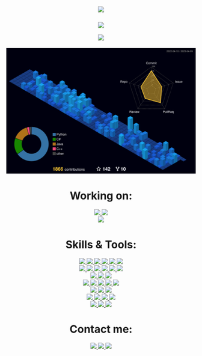 <h1 align="center">
  <a href="#">
    <img src="https://readme-typing-svg.herokuapp.com?font=Roboto&color=1833FF&size=35&center=true&vCenter=true&lines=Hello%2C+World!;I'm+Timofey+Kochetov">
  </a>
</h1>


<p align="center">
  <a href="#">
    <img src="https://github-profile-trophy.vercel.app/?username=timnekk&theme=radical&no-bg=true&no-frame=true&column=7">
  </a>
</p>


<p align="center">
  
  <a href="#">
    <img src="https://github-readme-streak-stats.herokuapp.com?user=timnekk&theme=highcontrast&hide_border=true&background=1833FF&ring=FFFFFF&fire=FFFFFF&currStreakLabel=DDDDDD&sideLabels=EBEBEB&dates=EBEBEB">
  </a>
  
  <br>
  <br>
  
  <a href="#">
    <img width="800" src="./profile-3d-contrib/profile-night-view.svg">
  </a>
  
</p>


<h1 align="center"> Working on: </h1>
<p align="center">
  
  <a href="https://github.com/TimNekk/pypayment">
    <img src="https://github-readme-stats.vercel.app/api/pin/?username=timnekk&repo=pypayment&bg_color=1833ff&text_color=EBEBEB&title_color=FFF&hide_border=true"  height="100">
  </a>
  
  <a href="https://github.com/TimNekk/Gigapixel">
    <img src="https://github-readme-stats.vercel.app/api/pin/?username=timnekk&repo=Gigapixel&bg_color=1833ff&text_color=EBEBEB&title_color=FFF&hide_border=true"  height="100">
  </a>
  
  <br>
  
  <a href="https://github.com/TheCreators/BrawlBorne">
    <img src="https://github-readme-stats.vercel.app/api/pin/?username=TheCreators&repo=BrawlBorne&bg_color=1833ff&text_color=EBEBEB&title_color=FFF&hide_border=true"  height="100">
  </a>
  
  <br>
</p>



<h1 align="center"> Skills & Tools: </h1>

<p align="center">
  <a href="https://python.org/">
    <img src="https://img.shields.io/badge/python-3776AB?style=for-the-badge&logo=python&logoColor=white">
  </a>
  <a href="https://aiogram.dev/">
    <img src="https://img.shields.io/badge/aiogram-26A5E4?style=for-the-badge&logo=telegram&logoColor=white">
  </a>
  <a href="https://flask.palletsprojects.com/">
    <img src="https://img.shields.io/badge/flask-000000?style=for-the-badge&logo=flask&logoColor=white">
  </a>
  <a href="https://fastapi.tiangolo.com/">
    <img src="https://img.shields.io/badge/fastapi-009688?style=for-the-badge&logo=fastapi&logoColor=white">
  </a>
  <a href="https://riverbankcomputing.com/software/pyqt/">
    <img src="https://img.shields.io/badge/pyqt-41CD52?style=for-the-badge&logo=qt&logoColor=white">
  </a>
  <a href="https://plotly.com/python/">
    <img src="https://img.shields.io/badge/plotly-3F4F75?style=for-the-badge&logo=plotly&logoColor=white">
  </a>

  <br>

  <a href="https://docs.microsoft.com/en-us/dotnet/csharp/">
    <img src="https://img.shields.io/badge/c%23-%23239120?style=for-the-badge&logo=c-sharp&logoColor=white">
  </a>
  <a href="https://dotnet.microsoft.com/">
    <img src="https://img.shields.io/badge/dotnet-512BD4.svg?style=for-the-badge&logo=dotnet&logoColor=white">
  </a>
  <a href="https://unity.com/">
    <img src="https://img.shields.io/badge/unity-FFFFFF.svg?style=for-the-badge&logo=unity&logoColor=black">
  </a>
  <a href="https://dotnet.microsoft.com/apps/aspnet">
    <img src="https://img.shields.io/badge/asp.net-512BD4.svg?style=for-the-badge&logo=dotnet&logoColor=white">
  </a>
  <a href="https://learn.microsoft.com/dotnet/desktop/wpf/overview/">
    <img src="https://img.shields.io/badge/wpf-0078D4.svg?style=for-the-badge&logo=windows11&logoColor=white">
  </a>
  <a href="https://learn.microsoft.com/dotnet/desktop/winforms/overview/">
    <img src="https://img.shields.io/badge/winforms-0078D4.svg?style=for-the-badge&logo=windows11&logoColor=white">
  </a>

  <br>

  <a href="https://java.com/">
    <img src="https://img.shields.io/badge/java-F80000.svg?style=for-the-badge&logo=coffeescript&logoColor=white">
  </a>
  <a href="https://junit.org/">
    <img src="https://img.shields.io/badge/junit5-25A162.svg?style=for-the-badge&logo=junit5&logoColor=white">
  </a>
  <a href="https://gradle.org/">
    <img src="https://img.shields.io/badge/gradle-02303A.svg?style=for-the-badge&logo=gradle&logoColor=white">
  </a>

  <br>

  <a href="https://docs.microsoft.com/cpp/">
    <img src="https://img.shields.io/badge/C++-00599C?style=for-the-badge&logo=c%2B%2B&logoColor=white">
  </a>
  <a href="https://lua.org/">
    <img src="https://img.shields.io/badge/lua-2C2D72?style=for-the-badge&logo=lua&logoColor=white">
  </a>
  <a href="https://developer.mozilla.org/docs/Web/JavaScript">
    <img src="https://img.shields.io/badge/javascript-F7DF1E?style=for-the-badge&logo=javascript&logoColor=black">
  </a>
  <a href="https://developer.mozilla.org/docs/Web/HTML">
    <img src="https://img.shields.io/badge/html-E34F26?style=for-the-badge&logo=html5&logoColor=white">
  </a>
  <a href="https://developer.mozilla.org/en-US/docs/Web/CSS">
    <img src="https://img.shields.io/badge/css-1572B6?style=for-the-badge&logo=css3&logoColor=white">
  </a>

  <br>

  <a href="https://docker.com/">
    <img src="https://img.shields.io/badge/docker-%230db7ed.svg?style=for-the-badge&logo=docker&logoColor=white">
  </a>
  <a href="https://docs.docker.com/compose/">
    <img src="https://img.shields.io/badge/compose-%230db7ed.svg?style=for-the-badge&logo=docker&logoColor=white">
  </a>
  <a href="https://nginx.com/">
    <img src="https://img.shields.io/badge/nginx-009639.svg?style=for-the-badge&logo=nginx&logoColor=white">
  </a>

  <br>

  <a href="https://postgresql.org/">
    <img src="https://img.shields.io/badge/postgres-%23316192.svg?style=for-the-badge&logo=postgresql&logoColor=white">
  </a>
  <a href="https://redis.io/">
    <img src="https://img.shields.io/badge/redis-DC382D.svg?style=for-the-badge&logo=redis&logoColor=white">
  </a>
  <a href="https://mysql.com/">
    <img src="https://img.shields.io/badge/mysql-%2300f.svg?style=for-the-badge&logo=mysql&logoColor=white">
  </a>
  <a href="https://sqlite.org/">
    <img src="https://img.shields.io/badge/sqlite-%2307405e.svg?style=for-the-badge&logo=sqlite&logoColor=white">
  </a>

  <br>

  <a href="https://photoshop.com/">
    <img src="https://img.shields.io/badge/photoshop-%2331A8FF.svg?style=for-the-badge&logo=adobephotoshop&logoColor=white">
  </a>
  <a href="https://adobe.com/products/aftereffects">
    <img src="https://img.shields.io/badge/after effects-%23563D7C.svg?style=for-the-badge&logo=adobeaftereffects&logoColor=white">
  </a>
  <a href="https://www.adobe.com/products/illustrator">
    <img src="https://img.shields.io/badge/illustrator-%23FF9A00.svg?style=for-the-badge&logo=adobeillustrator&logoColor=white">
  </a>
</p>

<h1 align="center"> Contact me: </h1>

<p align="center">
  <a href="https://t.me/TimNekk">
    <img src="https://img.shields.io/badge/Telegram-2CA5E0?style=for-the-badge&logo=telegram&logoColor=white">
  </a>
  <a href="mailto:herew26@gmail.com">
    <img src="https://img.shields.io/badge/Gmail-D14836?style=for-the-badge&logo=gmail&logoColor=white">
  </a>
  <a href="https://vk.com/t.kochetov">
    <img src="https://img.shields.io/badge/VK-%231DA1F2.svg?style=for-the-badge&logo=vk&logoColor=white">
  </a>

  <br>


</p>
